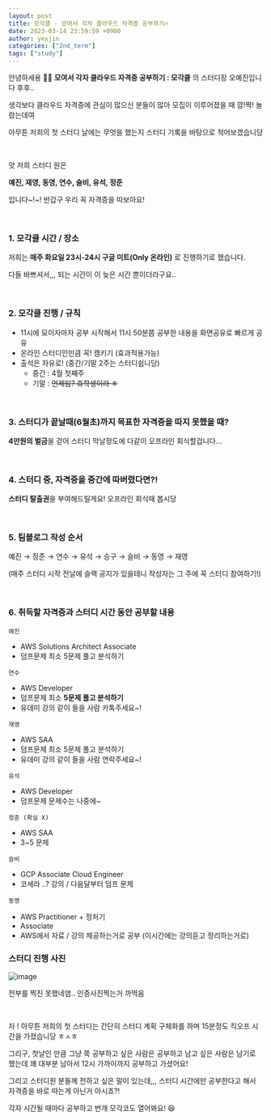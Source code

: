 ```yaml
---
layout: post
title: 모각클 - 모여서 각자 클라우드 자격증 공부하기🔥
date: 2023-03-14 23:59:59 +0900
author: yexjin
categories: ["2nd_term"]
tags: ["study"]
---
```


안녕하세용 🙇‍♀️ **모여서 각자 클라우드 자격증 공부하기 : 모각클** 의 스터디장 오예진입니다 후후..

생각보다 클라우드 자격증에 관심이 많으신 분들이 많아 모집이 이루어졌을 때 깜!짝! 놀랐는데여

아무튼 저희의 첫 스터디 날에는 무엇을 했는지 스터디 기록을 바탕으로 적어보겠습니당

<br>

앗 저희 스터디 원은

**예진, 재영, 동영, 연수, 슬비, 유석, 정준**

입니다~!~! 반갑구 우리 꼭 자격증을 따보아요!

<br>

### 1. 모각클 시간 / 장소

저희는 **매주 화요일 23시-24시 구글 미트(Only 온라인)** 로 진행하기로 했습니다.

다들 바쁘셔서,,, 되는 시간이 이 늦은 시간 뿐이더라구요..

<br>

### 2. 모각클 진행 / 규칙

- 11시에 모이자마자 공부 시작해서 11시 50분쯤 공부한 내용을 화면공유로 빠르게 공유
- 온라인 스터디인만큼 꼭! 캠키기 (효과적용가능)
- 출석은 자유로! (중간/기말 2주는 스터디쉽니당)
  - 중간 : 4월 첫째주
  - 기말 : ~~언제임? 휴학생이라 ㅎ~~

<br>

### 3. 스터디가 끝날때(6월초)까지 목표한 자격증을 따지 못했을 때?

**4만원의 벌금**을 걷어 스터디 막날정도에 다같이 오프라인 회식할겁니다…

<br>

### 4. 스터디 중, 자격증을 중간에 따버렸다면?!

**스터디 탈출권**을 부여해드릴게요! 오프라인 회식때 봅시당

 <br>

### 5. 팀블로그 작성 순서

예진 → 정준 → 연수 → 유석 → 승구 → 슬비 → 동영 → 재영

(매주 스터디 시작 전날에 슬랙 공지가 있을테니 작성자는 그 주에 꼭 스터디 참여하기!)

<br>

### 6. 취득할 자격증과 스터디 시간 동안 공부할 내용

`예진`

- AWS Solutions Architect Associate
- 덤프문제 최소 5문제 풀고 분석하기

`연수`

- AWS Developer
- 덤프문제 최소 **5문제 풀고 분석하기**
- 유데미 강의 같이 들을 사람 카톡주세요~!

`재영`

- AWS SAA
- 덤프문제 최소 5문제 풀고 분석하기
- 유데미 강의 같이 들을 사람 연락주세요~!

`유석`

- AWS Developer
- 덤프문제 문제수는 나중에~

`정준 (확실 X)`

- AWS SAA
- 3~5 문제

`슬비`

- GCP Associate Cloud Engineer
- 코세라 ..? 강의 / 다음달부터 덤프 문제

`동영`

- AWS Practitioner + 정처기
- Associate
- AWS에서 자료 / 강의 제공하는거로 공부 (이시간에는 강의듣고 정리하는거로)

### 스터디 진행 사진

![image](https://user-images.githubusercontent.com/49095587/225043349-8f0e8e6e-f418-4233-a995-3b28a18fbb29.png)

전부를 찍진 못했네염.. 인증사진찍는거 까먹음

<br>

자 ! 아무튼 저희의 첫 스터디는 간단히 스터디 계획 구체화를 하며 15분정도 킥오프 시간을 가졌습니당 ㅎㅅㅎ

그리구, 첫날인 만큼 그냥 쭉 공부하고 싶은 사람은 공부하고 남고 싶은 사람은 남기로 했는데 꽤 대부분 남아서 12시 가까이까지 공부하고 가셨어요!

그리고 스터디원 분들께 전하고 싶은 말이 있는데,,,
스터디 시간에만 공부한다고 해서 자격증을 바로 따는게 아닌거 아시죠?!

각자 시간될 때마다 공부하고 번개 모각코도 열어봐요! 😆
